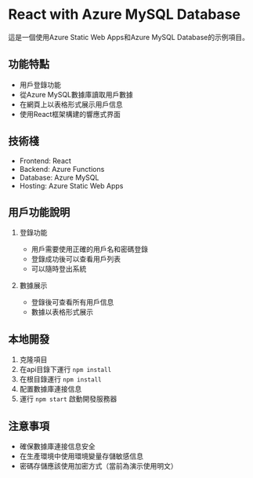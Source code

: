 # React with Azure MySQL Database

這是一個使用Azure Static Web Apps和Azure MySQL Database的示例項目。

## 功能特點
- 用戶登錄功能
- 從Azure MySQL數據庫讀取用戶數據
- 在網頁上以表格形式展示用戶信息
- 使用React框架構建的響應式界面

## 技術棧
- Frontend: React
- Backend: Azure Functions
- Database: Azure MySQL
- Hosting: Azure Static Web Apps

## 用戶功能說明
1. 登錄功能
   - 用戶需要使用正確的用戶名和密碼登錄
   - 登錄成功後可以查看用戶列表
   - 可以隨時登出系統

2. 數據展示
   - 登錄後可查看所有用戶信息
   - 數據以表格形式展示

## 本地開發
1. 克隆項目
2. 在api目錄下運行 `npm install`
3. 在根目錄運行 `npm install`
4. 配置數據庫連接信息
5. 運行 `npm start` 啟動開發服務器

## 注意事項
- 確保數據庫連接信息安全
- 在生產環境中使用環境變量存儲敏感信息
- 密碼存儲應該使用加密方式（當前為演示使用明文）
